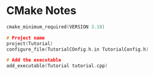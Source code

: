 # CMake Notes

```cpp
cmake_minimum_required(VERSION 3.10)

# Project name
project(Tutorial)
configure_file(TutorialCOnfig.h.in TutorialConfig.h)

# Add the executable
add_executable(Tutorial tutorial.cpp)
```
<!--stackedit_data:
eyJoaXN0b3J5IjpbMTQ1NTc2NDc1Nl19
-->
